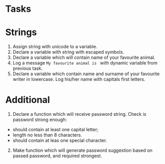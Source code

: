 # Tasks

# Strings

1. Assign string with unicode to a variable.
2. Declare a variable with string with escaped symbols.
3. Declare a variable which will contain name of your favourite animal.
4. Log a message `My favourite animal is ` with dynamic variable from previous task.
5. Declare a variable which contain name and surname of your favourite writer in lowercase. Log his/her name
   with capitals first letters.

# Additional

1. Declare a function which will receive password string. Check is password strong enough:
  - should contain at least one capital letter;
  - length no less than 8 characters.
  - should contain at leas one special character.
2. Make function which will generate password suggestion based on passed password, and required strongest.